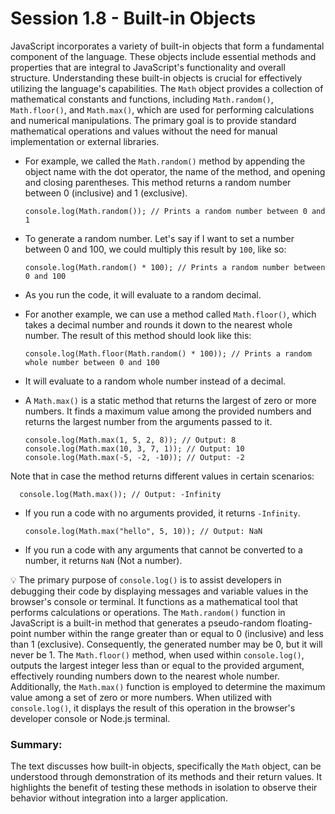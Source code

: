 # Session 1.8 - Built-in Objects

JavaScript incorporates a variety of built-in objects that form a fundamental component of the language. These objects include essential methods and properties that are integral to JavaScript's functionality and overall structure. Understanding these built-in objects is crucial for effectively utilizing the language's capabilities. The `Math` object provides a collection of mathematical constants and functions, including `Math.random()`, `Math.floor()`, and `Math.max()`, which are used for performing calculations and numerical manipulations. The primary goal is to provide standard mathematical operations and values without the need for manual implementation or external libraries.

- For example, we called the `Math.random()` method by appending the object name with the dot operator, the name of the method, and opening and closing parentheses. This method returns a random number between 0 (inclusive) and 1 (exclusive).

      console.log(Math.random()); // Prints a random number between 0 and 1

- To generate a random number. Let's say if I want to set a number between 0 and 100, we could multiply this result by `100`, like so:

      console.log(Math.random() * 100); // Prints a random number between 0 and 100

- As you run the code, it will evaluate to a random decimal.

- For another example, we can use a method called `Math.floor()`, which takes a decimal number and rounds it down to the nearest whole number. The result of this method should look like this:

      console.log(Math.floor(Math.random() * 100)); // Prints a random whole number between 0 and 100

- It will evaluate to a random whole number instead of a decimal.

- A `Math.max()` is a static method that returns the largest of zero or more numbers. It finds a maximum value among the provided numbers and returns the largest number from the arguments passed to it.

      console.log(Math.max(1, 5, 2, 8)); // Output: 8
      console.log(Math.max(10, 3, 7, 1)); // Output: 10
      console.log(Math.max(-5, -2, -10)); // Output: -2

Note that in case the method returns different values in certain scenarios:

      console.log(Math.max()); // Output: -Infinity
      
- If you run a code with no arguments provided, it returns `-Infinity`.

      console.log(Math.max("hello", 5, 10)); // Output: NaN
      
- If you run a code with any arguments that cannot be converted to a number, it returns `NaN` (Not a number).

:bulb: The primary purpose of `console.log()` is to assist developers in debugging their code by displaying messages and variable values in the browser's console or terminal. It functions as a mathematical tool that performs calculations or operations. The `Math.random()` function in JavaScript is a built-in method that generates a pseudo-random floating-point number within the range greater than or equal to 0 (inclusive) and less than 1 (exclusive). Consequently, the generated number may be 0, but it will never be 1. The `Math.floor()` method, when used within `console.log()`, outputs the largest integer less than or equal to the provided argument, effectively rounding numbers down to the nearest whole number. Additionally, the `Math.max()` function is employed to determine the maximum value among a set of zero or more numbers. When utilized with `console.log()`, it displays the result of this operation in the browser's developer console or Node.js terminal.

### Summary:

The text discusses how built-in objects, specifically the `Math` object, can be understood through demonstration of its methods and their return values. It highlights the benefit of testing these methods in isolation to observe their behavior without integration into a larger application.
